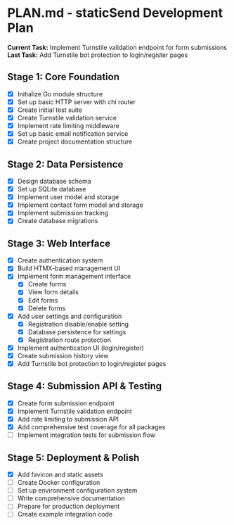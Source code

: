# PLAN.md - staticSend Development Plan

**Current Task:** Implement Turnstile validation endpoint for form submissions
**Last Task:** Add Turnstile bot protection to login/register pages

## Stage 1: Core Foundation
- [x] Initialize Go module structure
- [x] Set up basic HTTP server with chi router
- [x] Create initial test suite
- [x] Create Turnstile validation service
- [x] Implement rate limiting middleware
- [x] Set up basic email notification service
- [x] Create project documentation structure

## Stage 2: Data Persistence  
- [x] Design database schema
- [x] Set up SQLite database
- [x] Implement user model and storage
- [x] Implement contact form model and storage
- [x] Implement submission tracking
- [x] Create database migrations

## Stage 3: Web Interface
- [x] Create authentication system
- [x] Build HTMX-based management UI
- [x] Implement form management interface
    - [x] Create forms
    - [x] View form details
    - [x] Edit forms
    - [x] Delete forms
- [x] Add user settings and configuration
    - [x] Registration disable/enable setting
    - [x] Database persistence for settings
    - [x] Registration route protection
- [x] Implement authentication UI (login/register)
- [x] Create submission history view
- [x] Add Turnstile bot protection to login/register pages

## Stage 4: Submission API & Testing
- [x] Create form submission endpoint
- [x] Implement Turnstile validation endpoint
- [x] Add rate limiting to submission API
- [x] Add comprehensive test coverage for all packages
- [ ] Implement integration tests for submission flow

## Stage 5: Deployment & Polish
- [x] Add favicon and static assets
- [ ] Create Docker configuration
- [ ] Set up environment configuration system
- [ ] Write comprehensive documentation
- [ ] Prepare for production deployment
- [ ] Create example integration code